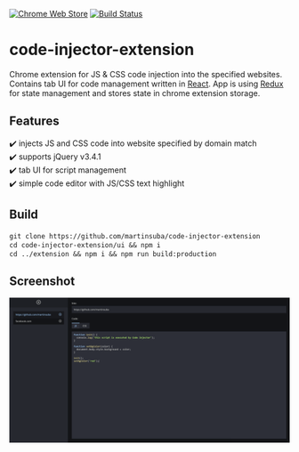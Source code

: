 [![Chrome Web Store](https://img.shields.io/chrome-web-store/v/mmngbmmjfjannofkffhoindghfbhcool)](https://chrome.google.com/webstore/detail/code-injector/mmngbmmjfjannofkffhoindghfbhcool)
[![Build Status](https://travis-ci.org/martinsuba/code-injector-extension.svg?branch=master)](https://travis-ci.org/martinsuba/code-injector-extension)

# code-injector-extension

Chrome extension for JS & CSS code injection into the specified websites. Contains tab UI for code management written in [React](https://reactjs.org/). App is using [Redux](https://redux.js.org/) for state management and stores state in chrome extension storage.

## Features

:heavy_check_mark: injects JS and CSS code into website specified by domain match<br>
:heavy_check_mark: supports jQuery v3.4.1<br>
:heavy_check_mark: tab UI for script management<br>
:heavy_check_mark: simple code editor with JS/CSS text highlight

## Build
```
git clone https://github.com/martinsuba/code-injector-extension
cd code-injector-extension/ui && npm i
cd ../extension && npm i && npm run build:production
```

## Screenshot
![Code Injector screenshot](/screenshot.png?raw=true "Code Injector screenshot")

